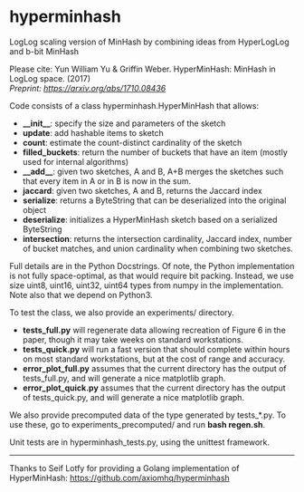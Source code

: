 # hyperminhash
LogLog scaling version of MinHash by combining ideas from HyperLogLog and b-bit MinHash

Please cite:
Yun William Yu & Griffin Weber. HyperMinHash: MinHash in LogLog space. (2017)  
*Preprint: https://arxiv.org/abs/1710.08436*

Code consists of a class hyperminhash.HyperMinHash that allows:
* **\_\_init\_\_**: specify the size and parameters of the sketch
* **update**: add hashable items to sketch
* **count**: estimate the count-distinct cardinality of the sketch
* **filled_buckets**: return the number of buckets that have an item (mostly used for internal algorithms)
* **\_\_add\_\_**: given two sketches, A and B, A+B merges the sketches such that every item in A or in B is now in the sum.
* **jaccard**: given two sketches, A and B, returns the Jaccard index
* **serialize**: returns a ByteString that can be deserialized into the original object
* **deserialize**: initializes a HyperMinHash sketch based on a serialized ByteString 
* **intersection**: returns the intersection cardinality, Jaccard index, number of bucket matches, and union cardinality when combining two sketches.

Full details are in the Python Docstrings.
Of note, the Python implementation is not fully space-optimal, as that would require bit packing.
Instead, we use size uint8, uint16, uint32, uint64 types from numpy in the implementation.
Note also that we depend on Python3.

To test the class, we also provide an experiments/ directory. 
* **tests\_full.py** will regenerate data allowing recreation of Figure 6 in the paper, though it may take weeks on standard workstations.
* **tests\_quick.py** will run a fast version that should complete within hours on most standard workstations, but at the cost of range and accuracy.
* **error\_plot\_full.py** assumes that the current directory has the output of tests\_full.py, and will generate a nice matplotlib graph.
* **error\_plot\_quick.py** assumes that the current directory has the output of tests\_quick.py, and will generate a nice matplotlib graph.

We also provide precomputed data of the type generated by tests\_\*.py. To use these, go to experiments\_precomputed/ and run **bash regen.sh**.

Unit tests are in hyperminhash\_tests.py, using the unittest framework.

---

Thanks to Seif Lotfy for providing a Golang implementation of HyperMinHash: https://github.com/axiomhq/hyperminhash
